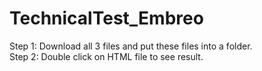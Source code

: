 # TechnicalTest_Embreo
Step 1: Download all 3 files and put these files into a folder.<br>
Step 2: Double click on HTML file to see result.
